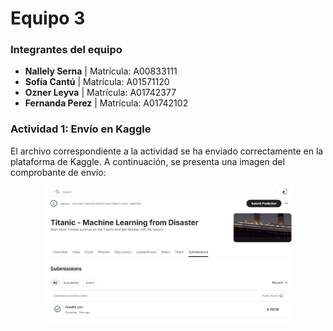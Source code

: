 # **Equipo 3**

### **Integrantes del equipo**
- **Nallely Serna** | Matrícula: A00833111
- **Sofía Cantú** | Matrícula: A01571120
- **Ozner Leyva** | Matrícula: A01742377
- **Fernanda Perez** | Matrícula: A01742102

### **Actividad 1: Envío en Kaggle**

El archivo correspondiente a la actividad se ha enviado correctamente en la plataforma de Kaggle. A continuación, se presenta una imagen del comprobante de envío:

<p align="center">
  <img src="ArchivosExtras/ElaborandoTusEvidencias.jpeg" alt="Comprobante de la Actividad 1 en Kaggle" width="400"/>
</p>
